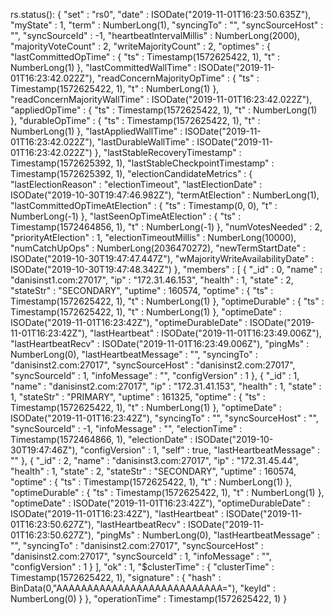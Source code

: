 rs.status(): 
{
	"set" : "rs0",
	"date" : ISODate("2019-11-01T16:23:50.635Z"),
	"myState" : 1,
	"term" : NumberLong(1),
	"syncingTo" : "",
	"syncSourceHost" : "",
	"syncSourceId" : -1,
	"heartbeatIntervalMillis" : NumberLong(2000),
	"majorityVoteCount" : 2,
	"writeMajorityCount" : 2,
	"optimes" : {
		"lastCommittedOpTime" : {
			"ts" : Timestamp(1572625422, 1),
			"t" : NumberLong(1)
		},
		"lastCommittedWallTime" : ISODate("2019-11-01T16:23:42.022Z"),
		"readConcernMajorityOpTime" : {
			"ts" : Timestamp(1572625422, 1),
			"t" : NumberLong(1)
		},
		"readConcernMajorityWallTime" : ISODate("2019-11-01T16:23:42.022Z"),
		"appliedOpTime" : {
			"ts" : Timestamp(1572625422, 1),
			"t" : NumberLong(1)
		},
		"durableOpTime" : {
			"ts" : Timestamp(1572625422, 1),
			"t" : NumberLong(1)
		},
		"lastAppliedWallTime" : ISODate("2019-11-01T16:23:42.022Z"),
		"lastDurableWallTime" : ISODate("2019-11-01T16:23:42.022Z")
	},
	"lastStableRecoveryTimestamp" : Timestamp(1572625392, 1),
	"lastStableCheckpointTimestamp" : Timestamp(1572625392, 1),
	"electionCandidateMetrics" : {
		"lastElectionReason" : "electionTimeout",
		"lastElectionDate" : ISODate("2019-10-30T19:47:46.982Z"),
		"termAtElection" : NumberLong(1),
		"lastCommittedOpTimeAtElection" : {
			"ts" : Timestamp(0, 0),
			"t" : NumberLong(-1)
		},
		"lastSeenOpTimeAtElection" : {
			"ts" : Timestamp(1572464856, 1),
			"t" : NumberLong(-1)
		},
		"numVotesNeeded" : 2,
		"priorityAtElection" : 1,
		"electionTimeoutMillis" : NumberLong(10000),
		"numCatchUpOps" : NumberLong(2036470272),
		"newTermStartDate" : ISODate("2019-10-30T19:47:47.447Z"),
		"wMajorityWriteAvailabilityDate" : ISODate("2019-10-30T19:47:48.342Z")
	},
	"members" : [
		{
			"_id" : 0,
			"name" : "danisinst1.com:27017",
			"ip" : "172.31.46.153",
			"health" : 1,
			"state" : 2,
			"stateStr" : "SECONDARY",
			"uptime" : 160574,
			"optime" : {
				"ts" : Timestamp(1572625422, 1),
				"t" : NumberLong(1)
			},
			"optimeDurable" : {
				"ts" : Timestamp(1572625422, 1),
				"t" : NumberLong(1)
			},
			"optimeDate" : ISODate("2019-11-01T16:23:42Z"),
			"optimeDurableDate" : ISODate("2019-11-01T16:23:42Z"),
			"lastHeartbeat" : ISODate("2019-11-01T16:23:49.006Z"),
			"lastHeartbeatRecv" : ISODate("2019-11-01T16:23:49.006Z"),
			"pingMs" : NumberLong(0),
			"lastHeartbeatMessage" : "",
			"syncingTo" : "danisinst2.com:27017",
			"syncSourceHost" : "danisinst2.com:27017",
			"syncSourceId" : 1,
			"infoMessage" : "",
			"configVersion" : 1
		},
		{
			"_id" : 1,
			"name" : "danisinst2.com:27017",
			"ip" : "172.31.41.153",
			"health" : 1,
			"state" : 1,
			"stateStr" : "PRIMARY",
			"uptime" : 161325,
			"optime" : {
				"ts" : Timestamp(1572625422, 1),
				"t" : NumberLong(1)
			},
			"optimeDate" : ISODate("2019-11-01T16:23:42Z"),
			"syncingTo" : "",
			"syncSourceHost" : "",
			"syncSourceId" : -1,
			"infoMessage" : "",
			"electionTime" : Timestamp(1572464866, 1),
			"electionDate" : ISODate("2019-10-30T19:47:46Z"),
			"configVersion" : 1,
			"self" : true,
			"lastHeartbeatMessage" : ""
		},
		{
			"_id" : 2,
			"name" : "danisinst3.com:27017",
			"ip" : "172.31.45.44",
			"health" : 1,
			"state" : 2,
			"stateStr" : "SECONDARY",
			"uptime" : 160574,
			"optime" : {
				"ts" : Timestamp(1572625422, 1),
				"t" : NumberLong(1)
			},
			"optimeDurable" : {
				"ts" : Timestamp(1572625422, 1),
				"t" : NumberLong(1)
			},
			"optimeDate" : ISODate("2019-11-01T16:23:42Z"),
			"optimeDurableDate" : ISODate("2019-11-01T16:23:42Z"),
			"lastHeartbeat" : ISODate("2019-11-01T16:23:50.627Z"),
			"lastHeartbeatRecv" : ISODate("2019-11-01T16:23:50.627Z"),
			"pingMs" : NumberLong(0),
			"lastHeartbeatMessage" : "",
			"syncingTo" : "danisinst2.com:27017",
			"syncSourceHost" : "danisinst2.com:27017",
			"syncSourceId" : 1,
			"infoMessage" : "",
			"configVersion" : 1
		}
	],
	"ok" : 1,
	"$clusterTime" : {
		"clusterTime" : Timestamp(1572625422, 1),
		"signature" : {
			"hash" : BinData(0,"AAAAAAAAAAAAAAAAAAAAAAAAAAA="),
			"keyId" : NumberLong(0)
		}
	},
	"operationTime" : Timestamp(1572625422, 1)
}
